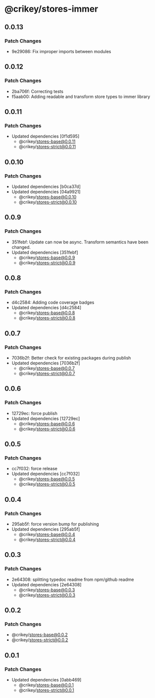 # @crikey/stores-immer

## 0.0.13

### Patch Changes

- 9e29086: Fix improper imports between modules

## 0.0.12

### Patch Changes

- 2ba706f: Correcting tests
- f5aab00: Adding readable and transform store types to immer library

## 0.0.11

### Patch Changes

- Updated dependencies [0f1d595]
  - @crikey/stores-base@0.0.11
  - @crikey/stores-strict@0.0.11

## 0.0.10

### Patch Changes

- Updated dependencies [b0ca37d]
- Updated dependencies [04a9921]
  - @crikey/stores-base@0.0.10
  - @crikey/stores-strict@0.0.10

## 0.0.9

### Patch Changes

- 351febf: Update can now be async. Transform semantics have been changed.
- Updated dependencies [351febf]
  - @crikey/stores-base@0.0.9
  - @crikey/stores-strict@0.0.9

## 0.0.8

### Patch Changes

- d4c2584: Adding code coverage badges
- Updated dependencies [d4c2584]
  - @crikey/stores-base@0.0.8
  - @crikey/stores-strict@0.0.8

## 0.0.7

### Patch Changes

- 7036b2f: Better check for existing packages during publish
- Updated dependencies [7036b2f]
  - @crikey/stores-base@0.0.7
  - @crikey/stores-strict@0.0.7

## 0.0.6

### Patch Changes

- 12729ec: force publish
- Updated dependencies [12729ec]
  - @crikey/stores-base@0.0.6
  - @crikey/stores-strict@0.0.6

## 0.0.5

### Patch Changes

- cc7f032: force release
- Updated dependencies [cc7f032]
  - @crikey/stores-base@0.0.5
  - @crikey/stores-strict@0.0.5

## 0.0.4

### Patch Changes

- 295ab5f: force version bump for publishing
- Updated dependencies [295ab5f]
  - @crikey/stores-base@0.0.4
  - @crikey/stores-strict@0.0.4

## 0.0.3

### Patch Changes

- 2e64308: splitting typedoc readme from npm/github readme
- Updated dependencies [2e64308]
  - @crikey/stores-base@0.0.3
  - @crikey/stores-strict@0.0.3

## 0.0.2

### Patch Changes

- @crikey/stores-base@0.0.2
- @crikey/stores-strict@0.0.2

## 0.0.1

### Patch Changes

- Updated dependencies [0abb469]
  - @crikey/stores-base@0.0.1
  - @crikey/stores-strict@0.0.1

